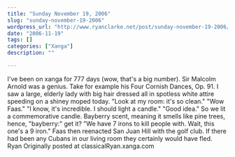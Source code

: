 ```yaml
---
title: "Sunday November 19, 2006"
slug: "sunday-november-19-2006"
wordpress_url: "http://www.ryanclarke.net/post/sunday-november-19-2006/"
date: "2006-11-19"
tags: []
categories: ["Xanga"]
description: ""

---
```


I've been on xanga for 777 days (wow, that's a big number).
Sir Malcolm Arnold was a genius. Take for example his Four Cornish Dances, Op. 91.
I saw a large, elderly lady with big hair dressed all in spotless white attire speeding on a shiney moped today.
"Look at my room: it's so clean."
"Wow Faas."
"I know, it's incredible. I should light a candle."
"Good idea."
So we lit a commemorative candle. Bayberry scent, meaning it smells like pine trees, hence, "bayberry:" get it?
"We have 7 irons to kill people with. Wait, this one's a 9 iron." Faas then reenacted San Juan Hill with the golf club. If there had been any Cubans in our living room they certainly would have fled.
Ryan
Originally posted at classicalRyan.xanga.com
